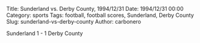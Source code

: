 Title: Sunderland vs. Derby County, 1994/12/31
Date: 1994/12/31 00:00
Category: sports
Tags: football, football scores, Sunderland, Derby County
Slug: sunderland-vs-derby-county
Author: carbonero


Sunderland 1 - 1 Derby County
